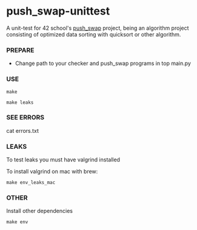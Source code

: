 # push_swap-unittest

A unit-test for 42 school's [push_swap](https://github.com/artainmo/push_swap) project, being an algorithm project consisting of optimized data sorting with quicksort or other algorithm.

### PREPARE

* Change path to your checker and push_swap programs in top main.py

### USE
```
make
```

```
make leaks
```

### SEE ERRORS
cat errors.txt

### LEAKS
To test leaks you must have valgrind installed

To install valgrind on mac with brew:
```
make env_leaks_mac
```
### OTHER
Install other dependencies
```
make env
```

